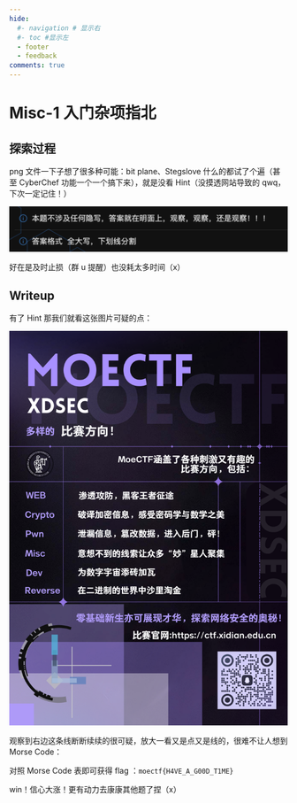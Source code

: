 ```yaml
---
hide:
  #- navigation # 显示右
  #- toc #显示左
  - footer
  - feedback
comments: true
---  
```


# Misc-1 入门杂项指北

## 探索过程

png 文件一下子想了很多种可能：bit plane、Stegslove 什么的都试了个遍（甚至 CyberChef 功能一个一个搞下来），就是没看 Hint（没摸透网站导致的 qwq，下次一定记住！）

![](../../../../assets/Pasted%20image%2020240922204520.png)

好在是及时止损（群 u 提醒）也没耗太多时间（x）

## Writeup

有了 Hint 那我们就看这张图片可疑的点：

![](../../../../assets/入门杂项指北.jpg)

观察到右边这条线断断续续的很可疑，放大一看又是点又是线的，很难不让人想到 Morse Code：

对照 Morse Code 表即可获得 flag ：`moectf{H4VE_A_G00D_T1ME}`

win！信心大涨！更有动力去康康其他题了捏（x）
